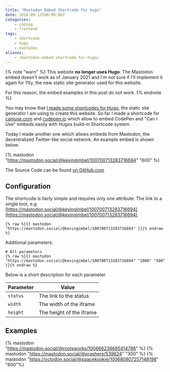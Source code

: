 ```yaml
---
title: "Mastodon Embed Shortcode for hugo"
date: 2018-09-12T00:00:00Z
categories: 
    - coding
    - frontend
tags:
    - shortcode
    - hugo
    - mastodon
aliases:
    - /mastodon-embed-shortcode-for-hugo/
---
```


{% note "warn" %}
This website **no longer uses Hugo**. The Mastodon embed doesn't work as of January 2021 and I'm not sure if I'll implement it again for 11ty, the new static site generator used for this website.

For this reason, the embed examples in this post do not work.
{% endnote %}

You may know that [I made some shortcodes for Hugo](https://github.com/kevingimbel/hugo-shortcodes), the static site generator I am using to create this website. So far I made a shortcode for [caniuse.com](https://caniuse.com) and [codepen.io](https://codepen.io) which allow to embed CodePen and "Can I Use" embeds easily with Hugos build-in Shortcode system.

Today I made another one which allows embeds from Mastodon, the decentralized Twitter-like social network. An example embed is shown below.

{% mastodon "https://mastodon.social/@kevingimbel/100700713283716694" "600" %}

The Source Code can be found [on GitHub.com](https://github.com/kevingimbel/hugo-shortcodes/tree/master/mastodon)
## Configuration

The shortcode is fairly simple and requires only one attribute: The link to a single toot, e.g. [https://mastodon.social/@kevingimbel/100700713283716694](https://mastodon.social/@kevingimbel/100700713283716694).

```
{% raw %}{{ mastodon "https://mastodon.social/@kevingimbel/100700713283716694" }}{% endraw %}
```

Additional parameters:

```
# All parameters
{% raw %}{{ mastodon "https://mastodon.social/@kevingimbel/100700713283716694" "1000" "500" }}{% endraw %}
```

Below is a short description for each parameter

| Parameter | Value |
|-----------|-------|
|`status`| The link to the status |
|`width`| The width of the iframe |
|`height`| The height of the iframe |

## Examples 

{% mastodon "https://mastodon.social/@rootsworks/100666238685414786" %}
{% mastodon "https://mastodon.social/@prashere/539624" "300" %}
{% mastodon "https://octodon.social/@spacekookie/100680807257148198" "800"%}